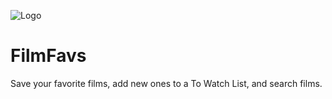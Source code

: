  ![Logo](https://film-favs.s3.us-east-2.amazonaws.com/FilmFavs_Logo.png)
# FilmFavs
Save your favorite films, add new ones to a To Watch List, and search films. 